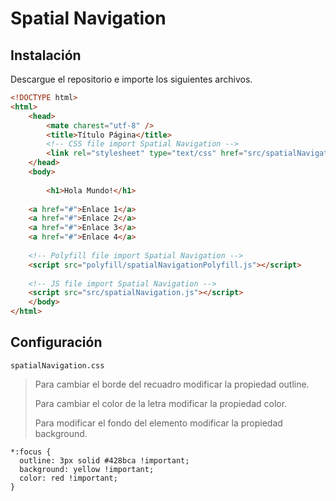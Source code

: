 # Spatial Navigation

## Instalación

Descargue el repositorio e importe los siguientes archivos.

```html
<!DOCTYPE html>
<html>
    <head>
        <mate charest="utf-8" />
        <title>Título Página</title>
		<!-- CSS file import Spatial Navigation -->
		<link rel="stylesheet" type="text/css" href="src/spatialNavigation.css">
    </head>
    <body>
	
        <h1>Hola Mundo!</h1>
	
	<a href="#">Enlace 1</a>
	<a href="#">Enlace 2</a>
	<a href="#">Enlace 3</a>
	<a href="#">Enlace 4</a>
		
	<!-- Polyfill file import Spatial Navigation -->
	<script src="polyfill/spatialNavigationPolyfill.js"></script>
		
	<!-- JS file import Spatial Navigation -->
	<script src="src/spatialNavigation.js"></script>
    </body>
</html>
```

## Configuración

~~~
spatialNavigation.css
~~~

> Para cambiar el borde del recuadro modificar la propiedad outline.
> 
> Para cambiar el color de la letra modificar la propiedad color.
> 
> Para modificar el fondo del elemento modificar la propiedad background.

```
*:focus {
  outline: 3px solid #428bca !important;
  background: yellow !important;
  color: red !important;
}
```
